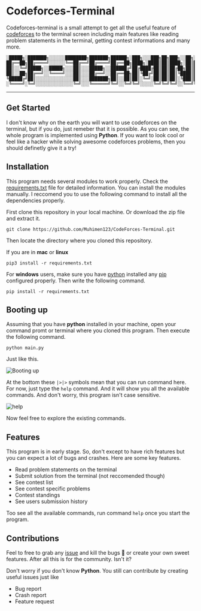 # Codeforces-Terminal

Codeforces-terminal is a small attempt to get all the useful feature of [codeforces](www.codeforces.com) to the terminal screen including main features like reading problem statements in the terminal, getting contest informations and many more. 

```
░█████╗░███████╗░░░░░░████████╗███████╗██████╗░███╗░░░███╗██╗███╗░░██╗░█████╗░██╗░░░░░
██╔══██╗██╔════╝░░░░░░╚══██╔══╝██╔════╝██╔══██╗████╗░████║██║████╗░██║██╔══██╗██║░░░░░
██║░░╚═╝█████╗░░█████╗░░░██║░░░█████╗░░██████╔╝██╔████╔██║██║██╔██╗██║███████║██║░░░░░
██║░░██╗██╔══╝░░╚════╝░░░██║░░░██╔══╝░░██╔══██╗██║╚██╔╝██║██║██║╚████║██╔══██║██║░░░░░
╚█████╔╝██║░░░░░░░░░░░░░░██║░░░███████╗██║░░██║██║░╚═╝░██║██║██║░╚███║██║░░██║███████╗
░╚════╝░╚═╝░░░░░░░░░░░░░░╚═╝░░░╚══════╝╚═╝░░╚═╝╚═╝░░░░░╚═╝╚═╝╚═╝░░╚══╝╚═╝░░╚═╝╚══════╝
```

***

## Get Started

I don't know why on the earth you will want to use codeforces on the terminal, but if you do, just remeber that it is possible. As you can see, the whole program is implemented using **Python**. If you want to look cool or feel like a hacker while solving awesome codeforces problems, then you should definetly give it a try!

## Installation

This program needs several modules to work properly. Check the [requirements.txt](#) file for detailed information. You can install the modules manually. I reccomend you to use the following command to install all the dependencies properly.

First clone this repository in your local machine. Or download the zip file and extract it.

```
git clone https://github.com/Muhimen123/CodeForces-Terminal.git
```

Then locate the directory where you cloned this repository.

If you are in **mac** or **linux**

```
pip3 install -r requirements.txt
```

For **windows** users, make sure you have [python](https://www.python.org/) installed any [pip](https://phoenixnap.com/kb/install-pip-windows) configured properly. Then write the following command.

```
pip install -r requirements.txt
```

## Booting up

Assuming that you have **python** installed in your machine, open your command promt or terminal where you cloned this program. Then execute the following command.

```
python main.py
```

Just like this.

![Booting up](http://res.cloudinary.com/muhimen/image/upload/v1594524842/CF_TER_booting.png)

At the bottom these `|>|>` symbols mean that you can run command here. For now, just type the `help` command. And it will show you all the available commands. And don't worry, this program isn't case sensitive.

![help](http://res.cloudinary.com/muhimen/image/upload/v1594524910/CF_TER_HELP.png)

Now feel free to explore the existing commands.

## Features

This program is in early stage. So, don't except to have rich features but you can expect a lot of bugs and crashes. Here are some key features.

- Read problem statements on the terminal
- Submit solution from the terminal (not reccomended though)
- See contest list
- See contest specific problems
- Contest standings
- See users submission history

Too see all the available commands, run command `help` once you start the program.

## Contributions

Feel to free to grab any [issue](https://github.com/Muhimen123/CodeForces-Terminal/issues) and kill the bugs 🐛 or create your own sweet features. After all this is for the community. Isn't it?

Don't worry if you don't know **Python**. You still can contribute by creating useful issues just like

- Bug report
- Crash report
- Feature request
